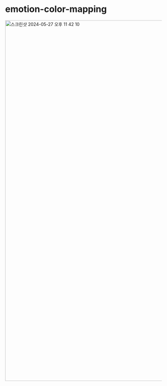 # emotion-color-mapping
<img width="1157" alt="스크린샷 2024-05-27 오후 11 42 10" src="https://github.com/jeongraehyuk/emotion-color-mapping/assets/106378321/1147874a-b223-4853-832a-e0f7271346a6"> 
